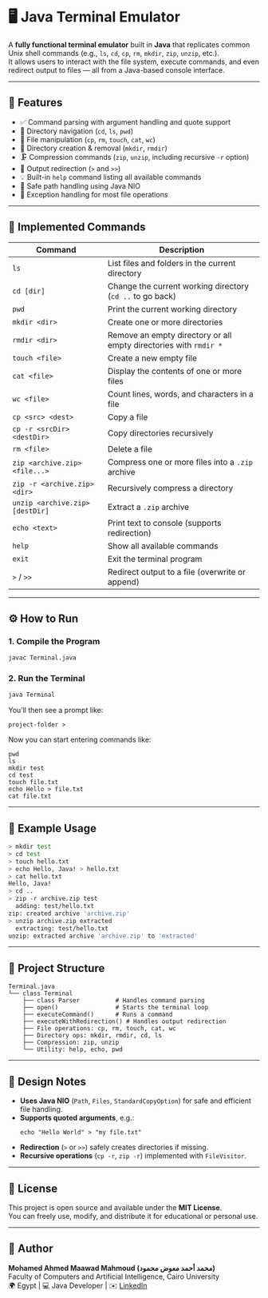 # 🖥️ Java Terminal Emulator

A **fully functional terminal emulator** built in **Java** that replicates common Unix shell commands (e.g., `ls`, `cd`, `cp`, `rm`, `mkdir`, `zip`, `unzip`, etc.).  
It allows users to interact with the file system, execute commands, and even redirect output to files — all from a Java-based console interface.

---

## 🚀 Features

- ✅ Command parsing with argument handling and quote support  
- 📂 Directory navigation (`cd`, `ls`, `pwd`)  
- 🧱 File manipulation (`cp`, `rm`, `touch`, `cat`, `wc`)  
- 📁 Directory creation & removal (`mkdir`, `rmdir`)  
- 🗜️ Compression commands (`zip`, `unzip`, including recursive `-r` option)  
- 🔄 Output redirection (`>` and `>>`)  
- 💡 Built-in `help` command listing all available commands  
- 🧩 Safe path handling using Java NIO  
- 🧹 Exception handling for most file operations  

---

## 🧰 Implemented Commands

| Command | Description |
|----------|-------------|
| `ls` | List files and folders in the current directory |
| `cd [dir]` | Change the current working directory (`cd ..` to go back) |
| `pwd` | Print the current working directory |
| `mkdir <dir>` | Create one or more directories |
| `rmdir <dir>` | Remove an empty directory or all empty directories with `rmdir *` |
| `touch <file>` | Create a new empty file |
| `cat <file>` | Display the contents of one or more files |
| `wc <file>` | Count lines, words, and characters in a file |
| `cp <src> <dest>` | Copy a file |
| `cp -r <srcDir> <destDir>` | Copy directories recursively |
| `rm <file>` | Delete a file |
| `zip <archive.zip> <file...>` | Compress one or more files into a `.zip` archive |
| `zip -r <archive.zip> <dir>` | Recursively compress a directory |
| `unzip <archive.zip> [destDir]` | Extract a `.zip` archive |
| `echo <text>` | Print text to console (supports redirection) |
| `help` | Show all available commands |
| `exit` | Exit the terminal program |
| `>` / `>>` | Redirect output to a file (overwrite or append) |

---

## ⚙️ How to Run

### 1. Compile the Program
```bash
javac Terminal.java
```

### 2. Run the Terminal
```bash
java Terminal
```

You’ll then see a prompt like:
```
project-folder > 
```

Now you can start entering commands like:
```
pwd
ls
mkdir test
cd test
touch file.txt
echo Hello > file.txt
cat file.txt
```

---

## 📁 Example Usage

```bash
> mkdir test
> cd test
> touch hello.txt
> echo Hello, Java! > hello.txt
> cat hello.txt
Hello, Java!
> cd ..
> zip -r archive.zip test
  adding: test/hello.txt
zip: created archive 'archive.zip'
> unzip archive.zip extracted
  extracting: test/hello.txt
unzip: extracted archive 'archive.zip' to 'extracted'
```

---

## 🧱 Project Structure

```
Terminal.java
└── class Terminal
    ├── class Parser          # Handles command parsing
    ├── open()                # Starts the terminal loop
    ├── executeCommand()      # Runs a command
    ├── executeWithRedirection() # Handles output redirection
    ├── File operations: cp, rm, touch, cat, wc
    ├── Directory ops: mkdir, rmdir, cd, ls
    ├── Compression: zip, unzip
    └── Utility: help, echo, pwd
```

---

## 🧠 Design Notes

- **Uses Java NIO** (`Path`, `Files`, `StandardCopyOption`) for safe and efficient file handling.  
- **Supports quoted arguments**, e.g.:
  ```
  echo "Hello World" > "my file.txt"
  ```
- **Redirection** (`>` or `>>`) safely creates directories if missing.  
- **Recursive operations** (`cp -r`, `zip -r`) implemented with `FileVisitor`.  

---

## 🧾 License

This project is open source and available under the **MIT License**.  
You can freely use, modify, and distribute it for educational or personal use.

---

## 👤 Author

**Mohamed Ahmed Maawad Mahmoud (محمد أحمد معوض محمود)**  
Faculty of Computers and Artificial Intelligence, Cairo University  
🌍 Egypt | 💻 Java Developer | ✉️ [LinkedIn](www.linkedin.com/in/møĥãmmęđ-bãĥŗ-91716529b)
